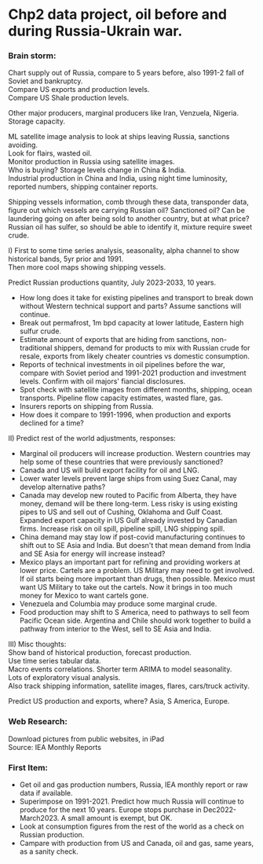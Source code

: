 # Chp2 data project, oil before and during Russia-Ukrain war.  

### Brain storm:  

Chart supply out of Russia, compare to 5 years before, also 1991-2 fall of Soviet and bankruptcy.  
Compare US exports and production levels.  
Compare US Shale production levels.  

Other major producers, marginal producers like Iran, Venzuela, Nigeria.  
Storage capacity.  

ML satellite image analysis to look at ships leaving Russia, sanctions avoiding.  
Look for flairs, wasted oil.  
Monitor production in Russia using satellite images.  
Who is buying? Storage levels change in China & India.  
Industrial production in China and India, using night time luminosity, reported numbers, shipping container reports.    

Shipping vessels information, comb through these data, transponder data, figure out which vessels are carrying Russian oil?  Sanctioned oil? Can be laundering going on after being sold to another country, but at what price?  
Russian oil has sulfer, so should be able to identify it, mixture require sweet crude.  


I) First to some time series analysis, seasonality, alpha channel to show historical bands, 5yr prior and 1991.  
Then more cool maps showing shipping vessels.  

Predict Russian productions quantity, July 2023-2033, 10 years.  
  * How long does it take for existing pipelines and transport to break down without Western technical support and parts?  Assume sanctions will continue.
  * Break out permafrost, 1m bpd capacity at lower latitude, Eastern high sulfur crude.
  * Estimate amount of exports that are hiding from sanctions, non-traditional shippers, demand for products to mix with Russian crude for resale, exports from likely cheater countries vs domestic consumption.
  * Reports of technical investments in oil pipelines before the war, compare with Soviet period and 1991-2021 production and investment levels.  Confirm with oil majors' fiancial disclosures.
  * Spot check with satellite images from different months, shipping, ocean transports. Pipeline flow capacity estimates, wasted flare, gas.
  * Insurers reports on shipping from Russia.
  * How does it compare to 1991-1996, when production and exports declined for a time?

II) Predict rest of the world adjustments, responses:  
  * Marginal oil producers will increase production. Western countries may help some of these countries that were previously sanctioned?
  * Canada and US will build export facility for oil and LNG.
  * Lower water levels prevent large ships from using Suez Canal, may develop alternative paths?
  * Canada may develop new routed to Pacific from Alberta, they have money, demand will be there long-term. Less risky is using existing pipes to US and sell out of Cushing, Oklahoma and Gulf Coast.  Expanded export capacity in US Gulf already invested by Canadian firms.  Increase risk on oil spill, pipeline spill, LNG shipping spill.
  * China demand may stay low if post-covid manufacturing continues to shift out to SE Asia and India. But doesn't that mean demand from India and SE Asia for energy will increase instead?
  * Mexico plays an important part for refining and providing workers at lower price.  Cartels are a problem. US Military may need to get involved. If oil starts being more important than drugs, then possible. Mexico must want US Military to take out the cartels. Now it brings in too much money for Mexico to want cartels gone.
  * Venezuela and Columbia may produce some marginal crude.
  * Food production may shift to S America, need to pathways to sell feom Pacific Ocean side.  Argentina and Chile should work together to build a pathway from interior to the West, sell to SE Asia and India.   
    
III) Misc thoughts:  
Show band of historical production, forecast production.  
Use time series tabular data.  
Macro events correlations. 
Shorter term ARIMA to model seasonality.  
Lots of exploratory visual analysis.  
Also track shipping information, satellite images, flares, cars/truck activity.  

Predict US production and exports, where? Asia, S America, Europe.  



### Web Research:  
Download pictures from public websites, in iPad  
Source: IEA Monthly Reports  

### First Item:  

  * Get oil and gas production numbers, Russia, IEA monthly report or raw data if available.
  * Superimpose on 1991-2021.  Predict how much Russia will continue to produce for the next 10 years.  Europe stops purchase in Dec2022-March2023. A small amount is exempt, but OK.
  * Look at consumption figures from the rest of the world as a check on Russian production.
  * Campare with production from US and Canada, oil and gas, same years, as a sanity check.   


